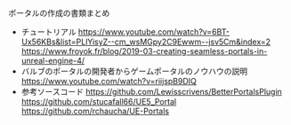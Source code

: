 ポータルの作成の書類まとめ
- チュートリアル
https://www.youtube.com/watch?v=6BT-Ux56KBs&list=PLlYisyZ--cm_wsMGpy2C9Ewwm--jsv5Cm&index=2
https://www.froyok.fr/blog/2019-03-creating-seamless-portals-in-unreal-engine-4/
- バルブのポータルの開発者からゲームポータルのノウハウの説明
https://www.youtube.com/watch?v=riijspB9DIQ
- 参考ソースコード
https://github.com/Lewisscrivens/BetterPortalsPlugin
https://github.com/stucafall66/UE5_Portal
https://github.com/rchaucha/UE-Portals
